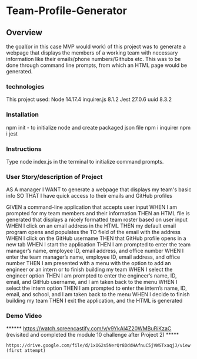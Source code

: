 # Team-Profile-Generator

## Overview 
the goal(or in this case MVP would work) of this project was to generate a webpage that displays the members of a working team with necessary information like their emails/phone numbers/Githubs etc. This was to be done through command line prompts, from which an HTML page would be generated.

### technologies
This project used:
Node 14.17.4
inquirer.js 8.1.2
Jest 27.0.6
uuid 8.3.2

### Installation
npm init - to initialize node and create packaged json file
npm i inquirer
npm i jest

### Instructions
Type node index.js in the terminal to initialize command prompts.

### User Story/description of Project
AS A manager
I WANT to generate a webpage that displays my team's basic info
SO THAT I have quick access to their emails and GitHub profiles


GIVEN a command-line application that accepts user input
WHEN I am prompted for my team members and their information
THEN an HTML file is generated that displays a nicely formatted team roster based on user input
WHEN I click on an email address in the HTML
THEN my default email program opens and populates the TO field of the email with the address
WHEN I click on the GitHub username
THEN that GitHub profile opens in a new tab
WHEN I start the application
THEN I am prompted to enter the team manager’s name, employee ID, email address, and office number
WHEN I enter the team manager’s name, employee ID, email address, and office number
THEN I am presented with a menu with the option to add an engineer or an intern or to finish building my team
WHEN I select the engineer option
THEN I am prompted to enter the engineer’s name, ID, email, and GitHub username, and I am taken back to the menu
WHEN I select the intern option
THEN I am prompted to enter the intern’s name, ID, email, and school, and I am taken back to the menu
WHEN I decide to finish building my team
THEN I exit the application, and the HTML is generated

### Demo Video
    
  ******  https://watch.screencastify.com/v/v9YkAl4Z20WMBuRiKzaC (revisited and completed the module 10 challenge after Project 2) *****

    https://drive.google.com/file/d/1xOG2s5NerQr8DddHAfnuC5jVWSTxaqjJ/view (first attempt)

